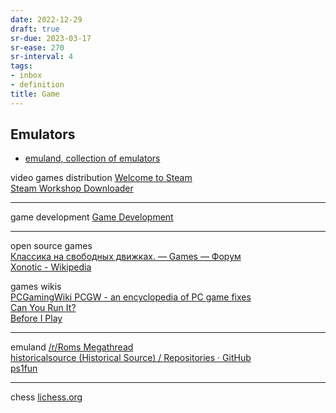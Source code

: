 ```yaml
---
date: 2022-12-29
draft: true
sr-due: 2023-03-17
sr-ease: 270
sr-interval: 4
tags:
- inbox
- definition
title: Game
---
```

   
## Emulators   
   
   
- [emuland, collection of emulators](./retroarch.md)   
   
video games distribution [Welcome to Steam](https://store.steampowered.com/)   
[Steam Workshop Downloader](https://steamworkshopdownloader.io/)   
   
   
---   
   
game development [Game Development](https://develop.games/)   
   
   
---   
   
open source games   
[Классика на свободных движках. — Games — Форум](https://www.linux.org.ru/forum/games/11192801/page5?lastmod=1645313017678)   
[Xonotic - Wikipedia](https://en.m.wikipedia.org/wiki/Xonotic)   
   
games wikis   
[PCGamingWiki PCGW - an encyclopedia of PC game fixes](https://www.pcgamingwiki.com/wiki/Home)   
[Can You Run It?](http://www.systemrequirementslab.com/cyri/)   
[Before I Play](https://beforeiplay.com/index.php?title=Main_Page)   
   
   
---   
   
emuland [/r/Roms Megathread](https://r-roms.github.io/)   
[historicalsource (Historical Source) / Repositories · GitHub](https://github.com/historicalsource?tab=repositories)   
[ps1fun](http://www.ps1fun.com/)   
   
   
---   
   
chess [lichess.org](http://ru.lichess.org/)